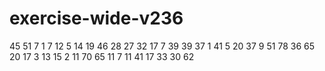 # exercise-wide-v236
45
51
7
1
7
12
5
14
19
46
28
27
32
17
7
39
39
37
1
41
5
20
37
9
51
78
36
65
20
17
3
13
15
2
11
70
65
11
7
11
41
17
33
30
62
